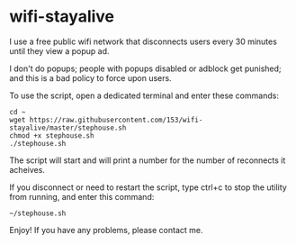 # wifi-stayalive
I use a free public wifi network that disconnects users every 
30 minutes until they view a popup ad. 

I don't do popups; people with popups disabled or adblock get 
punished; and this is a bad policy to force upon users. 

To use the script, open a dedicated terminal and enter these commands:

    cd ~
    wget https://raw.githubusercontent.com/153/wifi-stayalive/master/stephouse.sh
    chmod +x stephouse.sh
    ./stephouse.sh 

The script will start and will print a number for the number of reconnects it acheives. 

If you disconnect or need to restart the script, type ctrl+c to stop the utility 
from running, and enter this command:

    ~/stephouse.sh 
    
Enjoy! If you have any problems, please contact me. 
